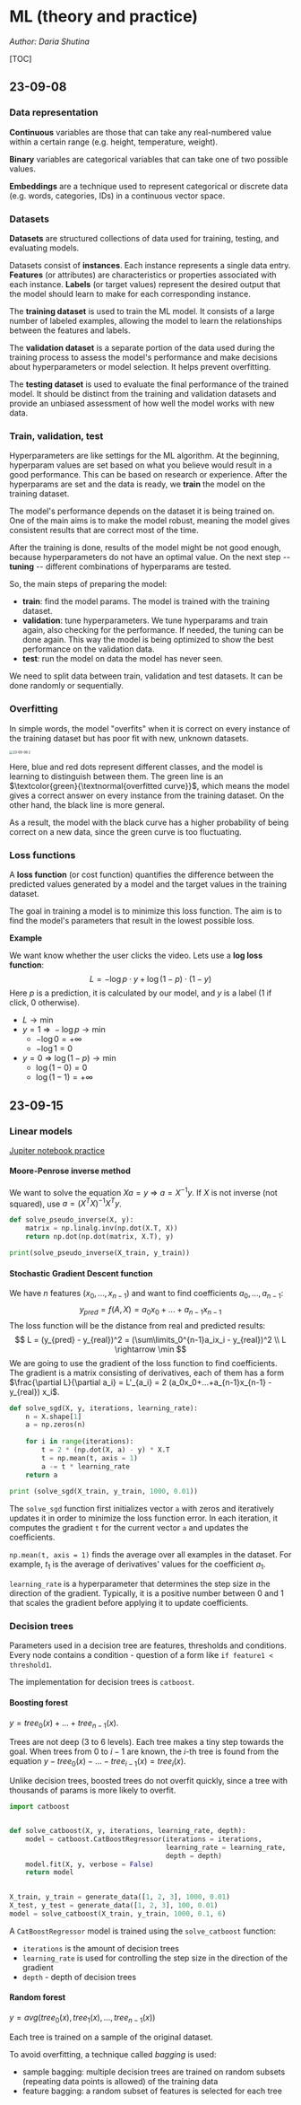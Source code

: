 # ML (theory and practice)

*Author: Daria Shutina*



[TOC]



## 23-09-08

### Data representation

**Continuous** variables are those that can take any real-numbered value within a certain range (e.g. height, temperature, weight).

**Binary** variables are categorical variables that can take one of two possible values. 

**Embeddings** are a technique used to represent categorical or discrete data (e.g. words, categories, IDs) in a continuous vector space.







### Datasets

**Datasets** are structured collections of data used for training, testing, and evaluating models. 

Datasets consist of **instances**. Each instance represents a single data entry. **Features** (or attributes) are characteristics or properties associated with each instance. **Labels** (or target values) represent the desired output that the model should learn to make for each corresponding instance.

The **training dataset** is used to train the ML model. It consists of a large number of labeled examples, allowing the model to learn the relationships between the features and labels.

The **validation dataset** is a separate portion of the data used during the training process to assess the model's performance and make decisions about hyperparameters or model selection. It helps prevent overfitting.

The **testing dataset** is used to evaluate the final performance of the trained model. It should be distinct from the training and validation datasets and provide an unbiased assessment of how well the model works with new data.







### Train, validation, test

Hyperparameters are like settings for the ML algorithm. At the beginning, hyperparam values are set based on what you believe would result in a good performance. This can be based on research or experience. After the hyperparams are set and the data is ready, we **train** the model on the training dataset.

The model's performance depends on the dataset it is being trained on. One of the main aims is to make the model robust, meaning the model gives consistent results that are correct most of the time. 

After the training is done, results of the model might be not good enough, because hyperparameters do not have an optimal value. On the next step -- **tuning** -- different combinations of hyperparams are tested. 



So, the main steps of preparing the model:

- **train**: find the model params. The model is trained with the training dataset. 
- **validation**: tune hyperparameters. We tune hyperparams and train again, also checking for the performance. If needed, the tuning can be done again. This way the model is being optimized to show the best performance on the validation data. 
- **test**: run the model on data the model has never seen. 

We need to split data between train, validation and test datasets. It can be done randomly or sequentially. 







### Overfitting

In simple words, the model "overfits" when it is correct on every instance of the training dataset but has poor fit with new, unknown datasets.

<img src="./pics for conspects/ML/23-09-08 2.png" alt="23-09-08 2" style="zoom:40%;" />

Here, blue and red dots represent different classes, and the model is learning to distinguish between them. The green line is an $\textcolor{green}{\textnormal{overfitted curve}}$, which means the model gives a correct answer on every instance from the training dataset. On the other hand, the black line is more general.  

As a result, the model with the black curve has a higher probability of being correct on a new data, since the green curve is too fluctuating. 







### Loss functions

A **loss function** (or cost function) quantifies the difference between the predicted values generated by a model and the target values in the training dataset. 

The goal in training a model is to minimize this loss function. The aim is to find the model's parameters that result in the lowest possible loss. 



**Example**

We want know whether the user clicks the video. Lets use a **log loss function**: 
$$
L = - \log p \cdot y + \log (1 - p) \cdot (1 - y)
$$
Here $p$  is a prediction, it is calculated by our model, and $y$ is a label ($1$ if click, $0$ otherwise).

- $L \rightarrow \min$
- $y = 1 \ \Rightarrow \ -\log p \rightarrow \min$
  - $-\log 0 = +\infty$
  - $-\log 1 = 0$
- $y = 0 \ \Rightarrow \ \log (1-p) \rightarrow \min$
  - $\log(1 - 0) = 0$
  - $\log (1 - 1) = +\infty$









## 23-09-15

### Linear models

[Jupiter notebook practice](https://github.com/de-shyt/CUB_conspects/blob/main/3-fall2023/jupiter/ML-23-09-15/ML-23-09-15.ipynb)





#### Moore-Penrose inverse method

We want to solve the equation $Xa = y$ => $a = X^{-1}y$. If $X$ is not inverse (not squared), use $a = (X^TX)^{-1}X^Ty$. 

```python
def solve_pseudo_inverse(X, y):
    matrix = np.linalg.inv(np.dot(X.T, X))
    return np.dot(np.dot(matrix, X.T), y)

print(solve_pseudo_inverse(X_train, y_train))
```





#### Stochastic Gradient Descent function

We have $n$ features ($x_0, ..., x_{n-1}$) and want to find coefficients $a_0,..., a_{n-1}$:
$$
y_{pred} = f(A, X) = a_0x_0+...+a_{n-1}x_{n-1}
$$
The loss function will be the distance from real and predicted results:
$$
L = (y_{pred} - y_{real})^2 = (\sum\limits_0^{n-1}a_ix_i - y_{real})^2 \\
L \rightarrow \min
$$
We are going to use the gradient of the loss function to find coefficients. The gradient is a matrix consisting of derivatives, each of them has a form $\frac{\partial L}{\partial a_i} = L'_{a_i} = 2 (a_0x_0+...+a_{n-1}x_{n-1} - y_{real}) x_i$. 

```python
def solve_sgd(X, y, iterations, learning_rate):
    n = X.shape[1]
    a = np.zeros(n)
    
    for i in range(iterations):
        t = 2 * (np.dot(X, a) - y) * X.T
        t = np.mean(t, axis = 1)
        a -= t * learning_rate
    return a
    
print (solve_sgd(X_train, y_train, 1000, 0.01))
```

The `solve_sgd` function first initializes vector `a` with zeros and iteratively updates it in order to minimize the loss function error. In each iteration, it computes the gradient `t` for the current vector `a` and updates the coefficients.

`np.mean(t, axis = 1)` finds the average over all examples in the dataset. For example, $t_1$ is the average of derivatives' values for the coefficient $a_1$. 

`learning_rate` is a hyperparameter that determines the step size in the direction of the gradient. Typically, it is a positive number between $0$ and $1$ that scales the gradient before applying it to update coefficients.







### Decision trees

Parameters used in a decision tree are features, thresholds and conditions. Every node contains a condition - question of a form like `if feature1 < threshold1`. 

The implementation for decision trees is `catboost`.





#### Boosting forest

$y = tree_0(x) + ... + tree_{n-1}(x)$.

Trees are not deep (3 to 6 levels). Each tree makes a tiny step towards the goal. When trees from $0$ to $i-1$ are known, the $i$-th tree is found from the equation $y - tree_0(x)-...-tree_{i-1}(x) = tree_i(x)$. 

Unlike decision trees, boosted trees do not overfit quickly, since a tree with thousands of params is more likely to overfit. 

```python
import catboost


def solve_catboost(X, y, iterations, learning_rate, depth):
    model = catboost.CatBoostRegressor(iterations = iterations, 
                                       learning_rate = learning_rate, 
                                       depth = depth)
    model.fit(X, y, verbose = False)
    return model

    
X_train, y_train = generate_data([1, 2, 3], 1000, 0.01)
X_test, y_test = generate_data([1, 2, 3], 100, 0.01)
model = solve_catboost(X_train, y_train, 1000, 0.1, 6)
```

A `CatBoostRegressor` model is trained using the `solve_catboost` function:
- `iterations` is the amount of decision trees
- `learning_rate` is used for controlling the step size in the direction of the gradient
- `depth` - depth of decision trees 





#### Random forest

$y = avg(tree_0(x), tree_1(x),...,tree_{n-1}(x))$

Each tree is trained on a sample of the original dataset. 

To avoid overfitting, a technique called *bagging* is used:

- sample bagging: multiple decision trees are trained on random subsets (repeating data points is allowed) of the training data
- feature bagging: a random subset of features is selected for each tree











